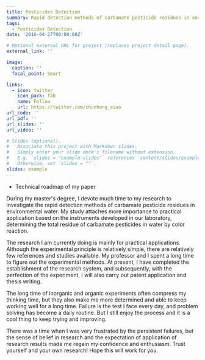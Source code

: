 ```yaml
---
title: Pesticides Detection
summary: Rapid detection methods of carbamate pesticide residues in environmental water
tags:
  - Pesticides Detection
date: '2016-04-27T00:00:00Z'

# Optional external URL for project (replaces project detail page).
external_link: ''

image:
  caption: ''
  focal_point: Smart

links:
  - icon: twitter
    icon_pack: fab
    name: Follow
    url: https://twitter.com/chunhong_xiao
url_code: ''
url_pdf: ''
url_slides: ''
url_video: ''

# Slides (optional).
#   Associate this project with Markdown slides.
#   Simply enter your slide deck's filename without extension.
#   E.g. `slides = "example-slides"` references `content/slides/example-slides.md`.
#   Otherwise, set `slides = ""`.
slides: example
---
```

* Technical roadmap of my paper

During my master's degree, I devote much time to my research to investigate the rapid detection methods of carbamate pesticide residues in environmental water. My study attaches more importance to practical application based on the instruments developed in our laboratory, determining the total residue of carbamate pesticides in water by color reaction.

The research I am currently doing is mainly for practical applications. Although the experimental principle is relatively simple, there are relatively few references and studies available. My professor and I spent a long time to figure out the experimental methods. At present, I have completed the establishment of the research system, and subsequently, with the perfection of the experiment, I will also carry out patent application and thesis writing.

The long time of inorganic and organic experiments often compress my thinking time, but they also make me more determined and able to keep working well for a long time. Failure is the test I face every day, and problem solving has become a daily routine. But I still enjoy the process and it is a cool thing to keep trying and improving.

There was a time when I was very frustrated by the persistent failures, but the sense of belief in research and the expectation of application of research results made me regain my confidence and enthusiasm. Trust yourself and your own research! Hope this will work for you.